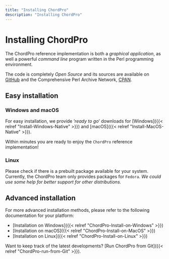 ```yaml
---
title: "Installing ChordPro"
description: "Installing ChordPro"
---
```


# Installing ChordPro

The ChordPro reference implementation is both a *graphical application*, as well a powerful *command line* program written in the Perl programming environment.

The code is completely *Open Source* and its sources are available on [GitHub](https://github.com/ChordPro/chordpro) and the Comprehensive Perl Archive Network, [CPAN](http://search.cpan.org/perldoc?chordpro).

## Easy installation

### Windows and macOS

For easy installation, we provide ‘*ready to go*’ downloads for [Windows]({{< relref "Install-Windows-Native" >}}) and [macOS]({{< relref
"Install-MacOS-Native" >}}).

Within minutes you are ready to enjoy the `ChordPro` reference implementation!

### Linux

Please check if there is a prebuilt package available for your system. Currently, the ChordPro team only provides packages for `Fedora`. *We could use some help for better support for other distributions.*

## Advanced installation

For more advanced installation methods, please refer to the following documentation for your platform:

* [Installation on Windows]({{< relref "ChordPro-Install-on-Windows" >}})
* [Installation on macOS]({{< relref "ChordPro-Install-on-MacOS" >}})
* [Installation on Linux]({{< relref "ChordPro-Install-on-Linux" >}})

Want to keep track of the latest developments? [Run ChordPro from Git]({{< relref "ChordPro-run-from-Git" >}}).
